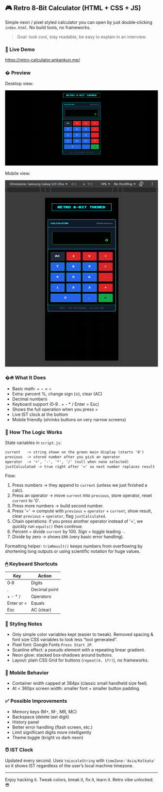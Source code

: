 ## 🎮 Retro 8‑Bit Calculator (HTML + CSS + JS)

Simple neon / pixel styled calculator you can open by just double‑clicking `index.html`. No build tools, no frameworks.

> Goal: look cool, stay readable, be easy to explain in an interview.

### 🔗 Live Demo

https://retro-calculator.ankankun.me/


### � Preview

Desktop view:

![Desktop Preview](./screenshot-desktop.png "Desktop preview")

Mobile view:

![Mobile Preview](./screenshot-mobile.png "Mobile preview")


### �🔥 What It Does

- Basic math: + − × ÷
- Extra: percent %, change sign (±), clear (AC)
- Decimal numbers
- Keyboard support (0‑9 . + - \* / Enter = Esc)
- Shows the full operation when you press =
- Live IST clock at the bottom
- Mobile friendly (shrinks buttons on very narrow screens)

### 🧠 How The Logic Works

State variables in `script.js`:

```
current   -> string shown on the green main display (starts '0')
previous  -> stored number after you pick an operator
operator  -> '+', '-', '*', '/' (null when none selected)
justCalculated -> true right after '=' so next number replaces result
```

Flow:

1. Press numbers -> they append to `current` (unless we just finished a calc).
2. Press an operator -> move `current` into `previous`, store operator, reset `current` to '0'.
3. Press more numbers -> build second number.
4. Press '=' -> compute with `previous` + `operator` + `current`, show result, clear `previous` + `operator`, flag `justCalculated`.
5. Chain operations: if you press another operator instead of '=', we quickly run `equals()` then continue.
6. Percent = divide `current` by 100. Sign = toggle leading `-`.
7. Divide by zero -> shows `ERR` (very basic error handling).

Formatting helper: `trimResult()` keeps numbers from overflowing by shortening long outputs or using scientific notation for huge values.

### 🖱 Keyboard Shortcuts

| Key        | Action        |
| ---------- | ------------- |
| 0‑9        | Digits        |
| .          | Decimal point |
| + - \* /   | Operators     |
| Enter or = | Equals        |
| Esc        | AC (clear)    |

### 🎨 Styling Notes

- Only simple color variables kept (easier to tweak). Removed spacing & font size CSS variables to look less “tool generated”.
- Pixel font: Google Fonts `Press Start 2P`.
- Scanline effect: a pseudo element with a repeating linear gradient.
- Neon glow: stacked box‑shadows around buttons.
- Layout: plain CSS Grid for buttons (`repeat(4, 1fr)`), no frameworks.

### 📱 Mobile Behavior

- Container width capped at 384px (classic small handheld size feel).
- At < 360px screen width: smaller font + smaller button padding.

### ✅ Possible Improvements

- Memory keys (M+, M-, MR, MC)
- Backspace (delete last digit)
- History panel
- Better error handling (flash screen, etc.)
- Limit significant digits more intelligently
- Theme toggle (bright vs dark neon)

### ⏰ IST Clock

Updated every second. Uses `toLocaleString` with `timeZone:'Asia/Kolkata'` so it shows IST regardless of the user’s local machine timezone.

---

Enjoy hacking it. Tweak colors, break it, fix it, learn it. Retro vibe unlocked. 😎
